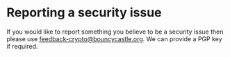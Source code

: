 # Reporting a security issue

If you would like to report something you believe to be a security issue
then please use feedback-crypto@bouncycastle.org. 
We can provide a PGP key if required.

